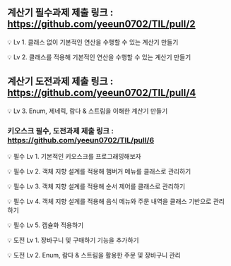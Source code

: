 ## 계산기 필수과제 제출 링크 : https://github.com/yeeun0702/TIL/pull/2

💡 Lv 1. 클래스 없이 기본적인 연산을 수행할 수 있는 계산기 만들기

💡 Lv 2. 클래스를 적용해 기본적인 연산을 수행할 수 있는 계산기 만들기


## 계산기 도전과제 제출 링크 : https://github.com/yeeun0702/TIL/pull/4

💡 Lv 3. Enum, 제네릭, 람다 & 스트림을 이해한 계산기 만들기

### 키오스크 필수, 도전과제 제출 링크 : https://github.com/yeeun0702/TIL/pull/6

💡 필수 Lv 1. 기본적인 키오스크를 프로그래밍해보자

💡 필수 Lv 2. 객체 지향 설계를 적용해 햄버거 메뉴를 클래스로 관리하기

💡 필수 Lv 3. 객체 지향 설계를 적용해 순서 제어를 클래스로 관리하기

💡 필수 Lv 4. 객체 지향 설계를 적용해 음식 메뉴와 주문 내역을 클래스 기반으로 관리하기

💡 필수 Lv 5. 캡슐화 적용하기

💡 도전 Lv 1. 장바구니 및 구매하기 기능을 추가하기

💡 도전 Lv 2. Enum, 람다 & 스트림을 활용한 주문 및 장바구니 관리
